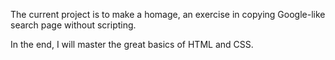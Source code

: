 The current project is to make a homage, an exercise in copying Google-like search page without scripting.

In the end, I will master the great basics of HTML and CSS.
